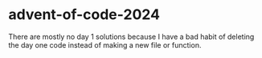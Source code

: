 # advent-of-code-2024

There are mostly no day 1 solutions because I have a bad habit of deleting the day one code instead of making a new file or function.

